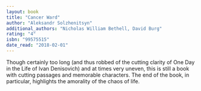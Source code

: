 ```yaml
---
layout: book
title: "Cancer Ward"
author: "Aleksandr Solzhenitsyn"
additional_authors: "Nicholas William Bethell, David Burg"
rating: "4"
isbn: "99575515"
date_read: "2018-02-01"
---
```


Though certainly too long (and thus robbed of the cutting clarity of One Day in the Life of Ivan Denisovich) and at times very uneven, this is still a book with cutting passages and memorable characters. The end of the book, in particular, highlights the amorality of the chaos of life. 
